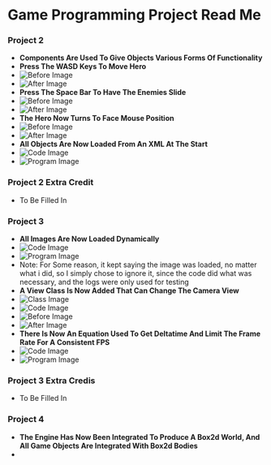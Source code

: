 # Game Programming Project Read Me

### Project 2
- **Components Are Used To Give Objects Various Forms Of Functionality**
- **Press The WASD Keys To Move Hero**
- ![Before Image](ProjectScreenshots/CharacterMoveBefore.png)
- ![After Image](ProjectScreenshots/CharacterMoveAfter.png)
- **Press The Space Bar To Have The Enemies Slide**
- ![Before Image](ProjectScreenshots/ZombieSlideBefore.png)
- ![After Image](ProjectScreenshots/ZombieSlideAfter.png)
- **The Hero Now Turns To Face Mouse Position**
- ![Before Image](ProjectScreenshots/HeroTurnBefore.png)
- ![After Image](ProjectScreenshots/HeroTurnAfter.png)
- **All Objects Are Now Loaded From An XML At The Start**
- ![Code Image](ProjectScreenshots/LevelXML.png)
- ![Program Image](ProjectScreenshots/LevelXMLLoaded.png)

### Project 2 Extra Credit 
- To Be Filled In

### Project 3
- **All Images Are Now Loaded Dynamically**
- ![Code Image](ProjectScreenshots/GetOrLoadFunction.png)
- ![Program Image](ProjectScreenshots/GetOrLoadFunctionInUse.png)
- Note: For Some reason, it kept saying the image was loaded, no matter what i did, so I simply chose to ignore it, since the code did what was necessary, and the logs were only used for testing
- **A View Class Is Now Added That Can Change The Camera View**
- ![Class Image](ProjectScreenshots/ViewClass.png)
- ![Code Image](ProjectScreenshots/ViewInEngineUpdate.png)
- ![Before Image](ProjectScreenshots/ViewProgramBefore.png)
- ![After Image](ProjectScreenshots/ViewProgramAfter.png)
- **There Is Now An Equation Used To Get Deltatime And Limit The Frame Rate For A Consistent FPS**
- ![Code Image](ProjectScreenshots/DeltaTimeFPSFunction.png)
- ![Program Image](ProjectScreenshots/DeltaTimeFPSProgram.png)

### Project 3 Extra Credis
- To Be Filled In

### Project 4
- **The Engine Has Now Been Integrated To Produce A Box2d World, And All Game Objects Are Integrated With Box2d Bodies**
- 